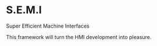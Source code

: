 # S.E.M.I
Super Efficient Machine Interfaces

This framework will turn the HMI development into pleasure.
